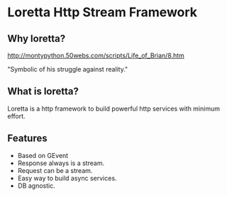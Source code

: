 Loretta Http Stream Framework
=============================

## Why loretta? 
http://montypython.50webs.com/scripts/Life_of_Brian/8.htm

"Symbolic of his struggle against reality."

## What is loretta?
Loretta is a http framework to build powerful http services with minimum effort.

## Features
* Based on GEvent
* Response always is a stream.
* Request can be a stream.
* Easy way to build async services.
* DB agnostic.
